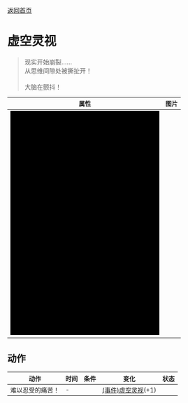 [返回首页](index.md)  
# 虚空灵视  
> 现实开始崩裂……<br>从思维间隙处被撕扯开！<br><br>大脑在颤抖！  
  
  属性  |   图片   
 ----  |  ----:   
   |  ![](Sprite/Darkness.png)   
  
## 动作  
动作  |  时间  |  条件  |  变化  |  状态  
----  |  ----  |  ----  |  ----  |  ----  
难以忍受的痛苦！  |  -  |    |  [(事件)虚空灵视](Event_VoidExperience1e.md)(+1)  |    
